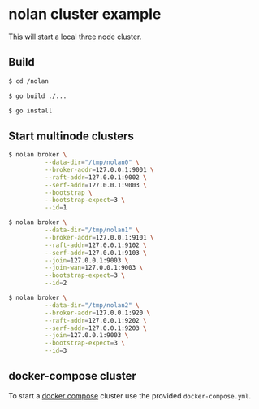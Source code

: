 # nolan cluster example

This will start a local three node cluster.

## Build

```bash
$ cd /nolan

$ go build ./...

$ go install
```

## Start multinode clusters

```bash
$ nolan broker \
          --data-dir="/tmp/nolan0" \
          --broker-addr=127.0.0.1:9001 \
          --raft-addr=127.0.0.1:9002 \
          --serf-addr=127.0.0.1:9003 \
          --bootstrap \
          --bootstrap-expect=3 \
          --id=1

$ nolan broker \
          --data-dir="/tmp/nolan1" \
          --broker-addr=127.0.0.1:9101 \
          --raft-addr=127.0.0.1:9102 \
          --serf-addr=127.0.0.1:9103 \
          --join=127.0.0.1:9003 \
          --join-wan=127.0.0.1:9003 \
          --bootstrap-expect=3 \
          --id=2

$ nolan broker \
          --data-dir="/tmp/nolan2" \
          --broker-addr=127.0.0.1:920 \
          --raft-addr=127.0.0.1:9202 \
          --serf-addr=127.0.0.1:9203 \
          --join=127.0.0.1:9003 \
          --bootstrap-expect=3 \
          --id=3
```

## docker-compose cluster

To start a [docker compose](https://docs.docker.com/compose/) cluster use the provided `docker-compose.yml`.
